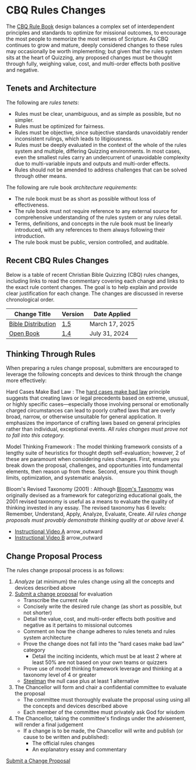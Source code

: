 # CBQ Rules Changes

The [CBQ Rule Book](/rules) design balances a complex set of interdependent
principles and standards to optimize for missional outcomes, to encourage the
most people to memorize the most verses of Scripture. As CBQ continues to grow
and mature, deeply considered changes to these rules may occasionally be worth
implementing; but given that the rules system sits at the heart of Quizzing,
any proposed changes must be thought through fully, weighing value, cost, and
multi-order effects both positive and negative.

## Tenets and Architecture

The following are _rules tenets_:

- Rules must be clear, unambiguous, and as simple as possible, but no simpler.
- Rules must be optimized for fairness.
- Rules must be objective, since subjective standards unavoidably render inconsistent rulings, which leads to litigiousness.
- Rules must be deeply evaluated in the context of the whole of the rules system and multiple, differing Quizzing environments. In most cases, even the smallest rules carry an undercurrent of unavoidable complexity due to multi-variable inputs and outputs and multi-order effects.
- Rules should not be amended to address challenges that can be solved through other means.

The following are rule book _architecture requirements_:

- The rule book must be as short as possible without loss of effectiveness.
- The rule book must not require reference to any external source for comprehensive understanding of the rules system or any rules detail.
- Terms, definitions, and concepts in the rule book must be linearly introduced, with any references to them always following their introduction.
- The rule book must be public, version controlled, and auditable.

## Recent CBQ Rules Changes

Below is a table of recent Christian Bible Quizzing (CBQ) rules changes, including links to read the commentary covering each change and links to the exact rule content changes. The goal is to help explain and provide clear justification for each change. The changes are discussed in reverse chronological order.

| Change Title | Version | Date Applied |
|-|-|-|
| [Bible Distribution](_rules_changes/2025-03-17_bible_distribution.md) | [1.5](https://github.com/gryphonshafer/cbqz-site/commit/afb599082582432d6693fe36cdd20d3c4922b9fd) | March 17, 2025 |
| [Open Book](_rules_changes/2024-07-31_open_book.md) | [1.4](https://github.com/gryphonshafer/cbqz-site/commit/3d5cd863b94de2c69718fff9840022ed82fa9952) | July 31, 2024 |

## Thinking Through Rules

When preparing a rules change proposal, submitters are encouraged to leverage
the following concepts and devices to think through the change more effectively:

Hard Cases Make Bad Law
: The [hard cases make bad law](https://en.wikipedia.org/wiki/Hard_cases_make_bad_law) principle suggests that creating laws or legal precedents based on extreme, unusual, or highly specific cases—especially those involving personal or emotionally charged circumstances can lead to poorly crafted laws that are overly broad, narrow, or otherwise unsuitable for general application. It emphasizes the importance of crafting laws based on general principles rather than individual, exceptional events. _All rules changes must prove not to fall into this category._

Model Thinking Framework
: The model thinking framework consists of a lengthy suite of heuristics for thought depth self-evaluation; however, 2 of these are paramount when considering rules changes. First, ensure you break down the proposal, challenges, and opportunities into fundamental elements, then reason up from these. Second, ensure you think though limits, optimization, and systematic analysis.

Bloom's Revised Taxonomy (2001)
: Although [Bloom's Taxonomy](https://en.wikipedia.org/wiki/Bloom's_taxonomy) was originally devised as a framework for categorizing educational goals, the 2001 revised taxonomy is useful as a means to evaluate the quality of thinking invested in any essay. The revised taxonomy has 6 levels: Remember, Understand, Apply, Analyze, Evaluate, Create. _All rules change proposals must provably demonstrate thinking quality at or above level 4._

- [Instructional Video A](https://www.youtube.com/watch?v=ve-Evb5bGoc)
  <span class="material-symbols-outlined size middle">arrow_outward</span>
- [Instructional Video B](https://www.youtube.com/watch?v=1xqerXscTsE)
  <span class="material-symbols-outlined size middle">arrow_outward</span>

## Change Proposal Process

The rules change proposal process is as follows:

1. _Analyze_ (at minimum) the rules change using all the concepts and devices described above
2. [Submit a change proposal](/rules_change) for evaluation
    - Transcribe the current rule
    - Concisely write the desired rule change (as short as possible, but not shorter)
    - Detail the value, cost, and multi-order effects both positive and negative as it pertains to missional outcomes
    - Comment on how the change adheres to rules tenets and rules system architecture
    - Prove the change does not fall into the "hard cases make bad law" category
        - Detail the inciting incidents, which must be at least 2 where at least 50% are not based on your own teams or quizzers
    - Prove use of model thinking framework leverage and thinking at a taxonomy level of 4 or greater
    - [Steelman](https://en.wikipedia.org/wiki/Straw_man#Steelmanning) the null case plus at least 1 alternative
3. The Chancellor will form and chair a confidential committee to evaluate the proposal
    - The committee must thoroughly evaluate the proposal using using all the concepts and devices described above
    - Each member of the committee must privately ask God for wisdom
4. The Chancellor, taking the committee's findings under the advisement, will render a final judgement
    - If a change is to be made, the Chancellor will write and publish (or cause to be written and published):
        - The official rules changes
        - An explanatory essay and commentary

<a href="/rules_change" class="button">Submit a Change Proposal</a>
